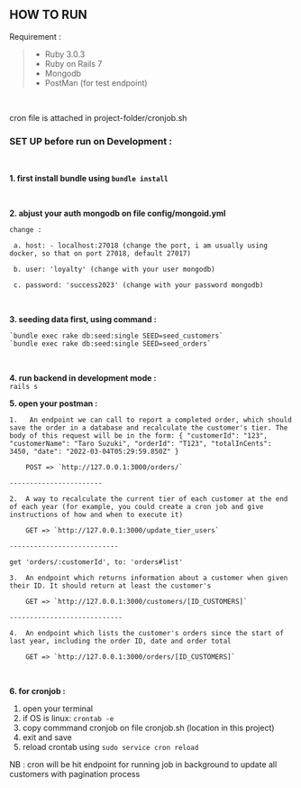 ## HOW TO RUN

Requirement : 
>* Ruby 3.0.3
>*    Ruby on Rails 7
>*    Mongodb
>*    PostMan (for test endpoint)

<br>

cron file is attached in project-folder/cronjob.sh

### SET UP before run on Development : 

<br>

<b> 1. first install bundle using `bundle install` </b>

<br>

<b>  2. abjust your auth mongodb on file config/mongoid.yml  </b>
<br>

    change :
    
     a. host: - localhost:27018 (change the port, i am usually using docker, so that on port 27018, default 27017)

     b. user: 'loyalty' (change with your user mongodb)

     c. password: 'success2023' (change with your password mongodb)
     
<br>

<b> 3. seeding data first, using command : </b>

    `bundle exec rake db:seed:single SEED=seed_customers`
    `bundle exec rake db:seed:single SEED=seed_orders`
<br>

<b> 4. run backend in development mode : </b><br>
    ```
    rails s
    ```
<br>

<b>5. open your postman : </b>
<br>


    1.   An endpoint we can call to report a completed order, which should save the order in a database and recalculate the customer's tier. The body of this request will be in the form: { "customerId": "123", "customerName": "Taro Suzuki", "orderId": "T123", "totalInCents": 3450, "date": "2022-03-04T05:29:59.850Z" }

        POST => `http://127.0.0.1:3000/orders/`

    -----------------------

    2.  A way to recalculate the current tier of each customer at the end of each year (for example, you could create a cron job and give instructions of how and when to execute it)

        GET => `http://127.0.0.1:3000/update_tier_users` 

    ---------------------------

    get 'orders/:customerId', to: 'orders#list'

    3.  An endpoint which returns information about a customer when given their ID. It should return at least the customer's

        GET => `http://127.0.0.1:3000/customers/[ID_CUSTOMERS]` 

    ----------------------------

    4.  An endpoint which lists the customer's orders since the start of last year, including the order ID, date and order total

        GET => `http://127.0.0.1:3000/orders/[ID_CUSTOMERS]` 

<br>

<b> 6. for cronjob : </b>
   1. open your terminal
   2. if OS is linux: `crontab -e`
   3. copy commmand cronjob on file cronjob.sh (location in this project)
   4. exit and save
   5. reload crontab using `sudo service cron reload`

   NB : cron will be hit endpoint for running job in background to update all customers with pagination process